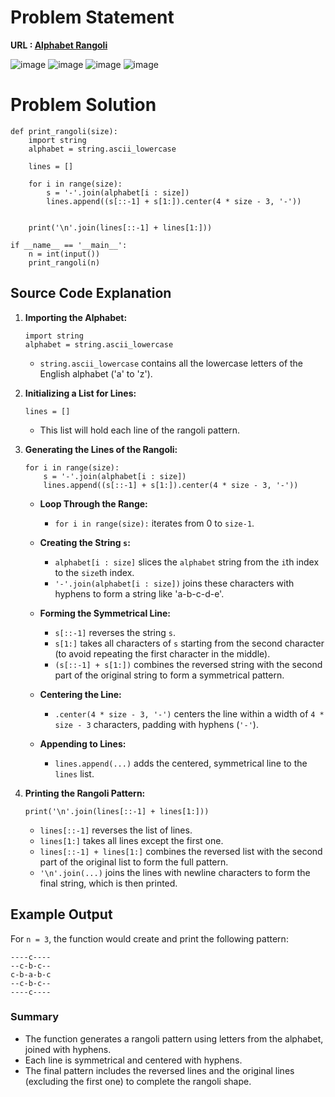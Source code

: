 # Problem Statement 
**URL : [Alphabet Rangoli](https://www.hackerrank.com/challenges/alphabet-rangoli/problem?isFullScreen=true)**

![image](https://github.com/JawadSher/Python_Problems-HackerRank/assets/158135119/ff6032d1-dc2a-4031-932c-73b83952bc7c)
![image](https://github.com/JawadSher/Python_Problems-HackerRank/assets/158135119/8bd52d81-6032-4092-b016-c72414bef3bd)
![image](https://github.com/JawadSher/Python_Problems-HackerRank/assets/158135119/9a4aa10a-4748-43c4-aeb7-21451c44917e)
![image](https://github.com/JawadSher/Python_Problems-HackerRank/assets/158135119/07da7c93-90d0-4ce7-a2b7-c55ece4dd3cd)




# Problem Solution 
```
def print_rangoli(size):
    import string 
    alphabet = string.ascii_lowercase
    
    lines = []
    
    for i in range(size):
        s = '-'.join(alphabet[i : size])
        lines.append((s[::-1] + s[1:]).center(4 * size - 3, '-'))
        
    
    print('\n'.join(lines[::-1] + lines[1:]))
        
if __name__ == '__main__':
    n = int(input())
    print_rangoli(n)
```

## Source Code Explanation 

1.  **Importing the Alphabet:**

    
    ```
    import string
    alphabet = string.ascii_lowercase
    ``` 
    
    -   `string.ascii_lowercase` contains all the lowercase letters of the English alphabet ('a' to 'z').
2.  **Initializing a List for Lines:**
    

    
    `lines = []` 
    
    -   This list will hold each line of the rangoli pattern.
3.  **Generating the Lines of the Rangoli:**
  
    
    ```
    for i in range(size):
        s = '-'.join(alphabet[i : size])
        lines.append((s[::-1] + s[1:]).center(4 * size - 3, '-'))
     ``` 
    
    -   **Loop Through the Range:**
        
        -   `for i in range(size):` iterates from 0 to `size-1`.
    -   **Creating the String `s`:**
        
        -   `alphabet[i : size]` slices the `alphabet` string from the `i`th index to the `size`th index.
        -   `'-'.join(alphabet[i : size])` joins these characters with hyphens to form a string like 'a-b-c-d-e'.
    -   **Forming the Symmetrical Line:**
        
        -   `s[::-1]` reverses the string `s`.
        -   `s[1:]` takes all characters of `s` starting from the second character (to avoid repeating the first character in the middle).
        -   `(s[::-1] + s[1:])` combines the reversed string with the second part of the original string to form a symmetrical pattern.
    -   **Centering the Line:**
        
        -   `.center(4 * size - 3, '-')` centers the line within a width of `4 * size - 3` characters, padding with hyphens (`'-'`).
    -   **Appending to Lines:**
        
        -   `lines.append(...)` adds the centered, symmetrical line to the `lines` list.
4.  **Printing the Rangoli Pattern:**

    
    `print('\n'.join(lines[::-1] + lines[1:]))` 
    
    -   `lines[::-1]` reverses the list of lines.
    -   `lines[1:]` takes all lines except the first one.
    -   `lines[::-1] + lines[1:]` combines the reversed list with the second part of the original list to form the full pattern.
    -   `'\n'.join(...)` joins the lines with newline characters to form the final string, which is then printed.

##  Example Output

For `n = 3`, the function would create and print the following pattern:


```
----c----
--c-b-c--
c-b-a-b-c
--c-b-c--
----c----
``` 


### Summary

-   The function generates a rangoli pattern using letters from the alphabet, joined with hyphens.
-   Each line is symmetrical and centered with hyphens.
-   The final pattern includes the reversed lines and the original lines (excluding the first one) to complete the rangoli shape.

